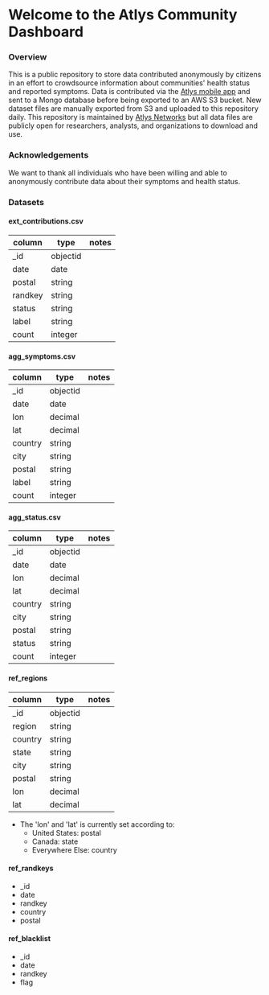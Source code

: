 # Welcome to the Atlys Community Dashboard

### Overview
This is a public repository to store data contributed anonymously by citizens in an effort to crowdsource information about communities' health status and reported symptoms. Data is contributed via the [Atlys mobile app](https://play.google.com/store/apps/details?id=com.askatlys) and sent to a Mongo database before being exported to an AWS S3 bucket. New dataset files are manually exported from S3 and uploaded to this repository daily. This repository is maintained by [Atlys Networks](https://www.atlys.ca) but all data files are publicly open for researchers, analysts, and organizations to download and use.

### Acknowledgements
We want to thank all individuals who have been willing and able to anonymously contribute data about their symptoms and health status.

### Datasets

#### ext_contributions.csv


column | type | notes
------------ | ------------- | -------------
_id | objectid |
date | date | 
postal | string | 
randkey | string |
status | string |
label | string |
count | integer |


#### agg_symptoms.csv

column | type | notes
------------ | ------------- | -------------
_id | objectid |
date | date | 
lon | decimal | 
lat | decimal | 
country | string | 
city | string | 
postal | string | 
label | string |
count | integer |


#### agg_status.csv

column | type | notes
------------ | ------------- | -------------
_id | objectid |
date | date | 
lon | decimal | 
lat | decimal | 
country | string | 
city | string | 
postal | string | 
status | string |
count | integer |


#### ref_regions

column | type | notes
------------ | ------------- | -------------
_id | objectid |
region | string | 
country | string | 
state | string |
city | string | 
postal | string | 
lon | decimal |
lat | decimal |

* The 'lon' and 'lat' is currently set according to:                               
  * United States: postal
  * Canada: state
  * Everywhere Else: country


#### ref_randkeys
* _id
* date
* randkey
* country
* postal

#### ref_blacklist
* _id
* date
* randkey
* flag
